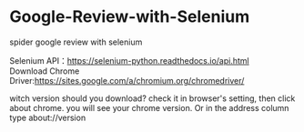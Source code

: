 # Google-Review-with-Selenium
spider google review with selenium

Selenium API：https://selenium-python.readthedocs.io/api.html     
Download Chrome Driver:https://sites.google.com/a/chromium.org/chromedriver/

witch version should you download?
check it in browser's setting, then click about chrome. you will see your chrome version. Or in the address column type about://version
